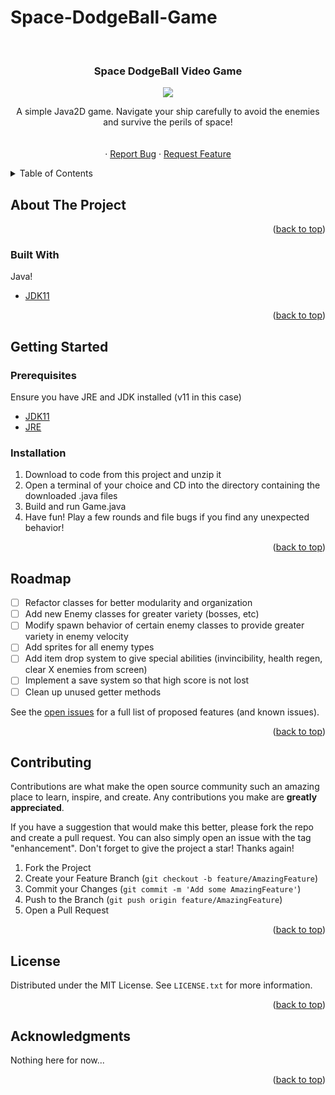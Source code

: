 # Space-DodgeBall-Game
<div id="top"></div>

<!-- PROJECT SHIELDS -->


<!-- PROJECT LOGO -->
<br />
<div align="center">

  <h3 align="center">Space DodgeBall Video Game</h3>
  
  ![](https://github.com/tuxedocurly/Space-DodgeBall-Game/blob/main/images/SpaceDodgeBallDemo.gif)

  <p align="center">
    A simple Java2D game. Navigate your ship carefully to avoid the enemies and survive the perils of space!
    <br />
    <br />
    <br />
    ·
    <a href="https://github.com/tuxedocurly/Space-DodgeBall-Game/issues">Report Bug</a>
    ·
    <a href="https://github.com/tuxedocurly/Space-DodgeBall-Game/issues">Request Feature</a>
  </p>
</div>



<!-- TABLE OF CONTENTS -->
<details>
  <summary>Table of Contents</summary>
  <ol>
    <li>
      <a href="#about-the-project">About The Project</a>
      <ul>
        <li><a href="#built-with">Built With</a></li>
      </ul>
    </li>
    <li>
      <a href="#getting-started">Getting Started</a>
      <ul>
        <li><a href="#prerequisites">Prerequisites</a></li>
        <li><a href="#installation">Installation</a></li>
      </ul>
    </li>
    <li><a href="#usage">Usage</a></li>
    <li><a href="#roadmap">Roadmap</a></li>
    <li><a href="#contributing">Contributing</a></li>
    <li><a href="#license">License</a></li>
    <li><a href="#contact">Contact</a></li>
    <li><a href="#acknowledgments">Acknowledgments</a></li>
  </ol>
</details>



<!-- ABOUT THE PROJECT -->
## About The Project



<p align="right">(<a href="#top">back to top</a>)</p>



### Built With

Java!

* [JDK11](https://www.oracle.com/java/technologies/javase/jdk11-archive-downloads.html)

<p align="right">(<a href="#top">back to top</a>)</p>



<!-- GETTING STARTED -->
## Getting Started

### Prerequisites

Ensure you have JRE and JDK installed (v11 in this case)
* [JDK11](https://www.oracle.com/java/technologies/javase/jdk11-archive-downloads.html)
* [JRE](https://www.java.com/en/download/manual.jsp)


### Installation

1. Download to code from this project and unzip it
2. Open a terminal of your choice and CD into the directory containing the downloaded .java files
3. Build and run Game.java
4. Have fun! Play a few rounds and file bugs if you find any unexpected behavior!

<p align="right">(<a href="#top">back to top</a>)</p>



<!-- ROADMAP -->
## Roadmap

- [ ] Refactor classes for better modularity and organization
- [ ] Add new Enemy classes for greater variety (bosses, etc)
- [ ] Modify spawn behavior of certain enemy classes to provide greater variety in enemy velocity
- [ ] Add sprites for all enemy types
- [ ] Add item drop system to give special abilities (invincibility, health regen, clear X enemies from screen)
- [ ] Implement a save system so that high score is not lost
- [ ] Clean up unused getter methods

See the [open issues](https://github.com/tuxedocurly/Space-DodgeBall-Game/issues) for a full list of proposed features (and known issues).

<p align="right">(<a href="#top">back to top</a>)</p>



<!-- CONTRIBUTING -->
## Contributing

Contributions are what make the open source community such an amazing place to learn, inspire, and create. Any contributions you make are **greatly appreciated**.

If you have a suggestion that would make this better, please fork the repo and create a pull request. You can also simply open an issue with the tag "enhancement".
Don't forget to give the project a star! Thanks again!

1. Fork the Project
2. Create your Feature Branch (`git checkout -b feature/AmazingFeature`)
3. Commit your Changes (`git commit -m 'Add some AmazingFeature'`)
4. Push to the Branch (`git push origin feature/AmazingFeature`)
5. Open a Pull Request

<p align="right">(<a href="#top">back to top</a>)</p>



<!-- LICENSE -->
## License

Distributed under the MIT License. See `LICENSE.txt` for more information.


<p align="right">(<a href="#top">back to top</a>)</p>



<!-- ACKNOWLEDGMENTS -->
## Acknowledgments

Nothing here for now...

<p align="right">(<a href="#top">back to top</a>)</p>
